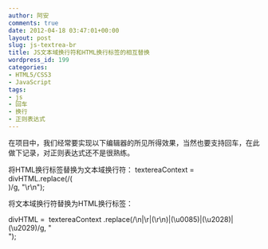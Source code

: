 ```yaml
---
author: 阿安
comments: true
date: 2012-04-18 03:47:01+00:00
layout: post
slug: js-textrea-br
title: JS文本域换行符和HTML换行标签的相互替换
wordpress_id: 199
categories:
- HTML5/CSS3
- JavaScript
tags:
- js
- 回车
- 换行
- 正则表达式
---
```


在项目中，我们经常要实现以下编辑器的所见所得效果，当然也要支持回车，在此做下记录，对正则表达式还不是很熟练。

将HTML换行标签替换为文本域换行符：
textereaContext = divHTML.replace(/(<br>)/g, "\r\n");








将文本域换行符替换为HTML换行标签：




divHTML =  textereaContext .replace(/\n|\r|(\r\n)|(\u0085)|(\u2028)|(\u2029)/g, "<br>");













